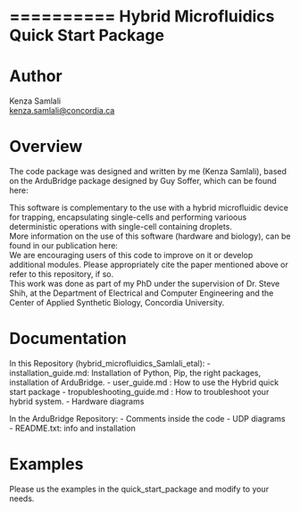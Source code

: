 
==========
Hybrid Microfluidics Quick Start Package
==========

Author
======
Kenza Samlali<br>
kenza.samlali@concordia.ca

Overview
========
<p>The code package was designed and written by me (Kenza Samlali), based on the ArduBridge package designed by Guy Soffer, which can be found here: </p>

This software is complementary to the use with a hybrid microfluidic device for trapping, encapsulating single-cells and performing varioous deterministic operations with single-cell containing droplets. <br>
More information on the use of this software (hardware and biology), can be found in our publication here: <br>
We are encouraging users of this code to improve on it or develop additional modules. Please appropriately cite the paper mentioned above or refer to this repository, if so. <br>
This work was done as part of my PhD under the supervision of Dr. Steve Shih, at the Department of Electrical and Computer Engineering and the Center of Applied Synthetic Biology, Concordia University.

Documentation
=============
<p>In this Repository (hybrid_microfluidics_Samlali_etal):
 - installation_guide.md: Installation of Python, Pip, the right packages, installation of ArduBridge.
 - user_guide.md : How to use the Hybrid quick start package
 - tropubleshooting_guide.md : How to troubleshoot your hybrid system.
 - Hardware diagrams </p>

<p>In the ArduBridge Repository:
- Comments inside the code
- UDP diagrams
- README.txt: info and installation </p>

Examples
========
Please us the examples in the quick_start_package and modify to your needs.
